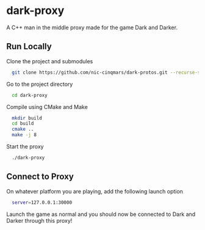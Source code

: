 
# dark-proxy

A C++ man in the middle proxy made for the game Dark and Darker.


## Run Locally

Clone the project and submodules

```bash
  git clone https://github.com/nic-cinqmars/dark-protos.git --recurse-submodules
```

Go to the project directory

```bash
  cd dark-proxy
```

Compile using CMake and Make

```bash
  mkdir build
  cd build
  cmake ..
  make -j 8
```

Start the proxy

```bash
  ./dark-proxy
```


## Connect to Proxy
On whatever platform you are playing, add the following launch option

```bash
  server=127.0.0.1:30000
```

Launch the game as normal and you should now be connected to Dark and Darker through this proxy!
